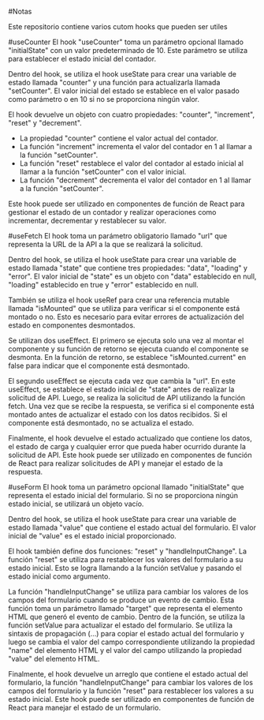 #Notas

Este repositorio contiene varios cutom hooks que pueden ser utiles

#useCounter
El hook "useCounter" toma un parámetro opcional llamado "initialState" con un valor predeterminado de 10. Este parámetro se utiliza para establecer el estado inicial del contador.

Dentro del hook, se utiliza el hook useState para crear una variable de estado llamada "counter" y una función para actualizarla llamada "setCounter". El valor inicial del estado se establece en el valor pasado como parámetro o en 10 si no se proporciona ningún valor.

El hook devuelve un objeto con cuatro propiedades: "counter", "increment", "reset" y "decrement". 

- La propiedad "counter" contiene el valor actual del contador.
- La función "increment" incrementa el valor del contador en 1 al llamar a la función "setCounter".
- La función "reset" restablece el valor del contador al estado inicial al llamar a la función "setCounter" con el valor inicial.
- La función "decrement" decrementa el valor del contador en 1 al llamar a la función "setCounter".

Este hook puede ser utilizado en componentes de función de React para gestionar el estado de un contador y realizar operaciones como incrementar, decrementar y restablecer su valor.

#useFetch
El hook toma un parámetro obligatorio llamado "url" que representa la URL de la API a la que se realizará la solicitud.

Dentro del hook, se utiliza el hook useState para crear una variable de estado llamada "state" que contiene tres propiedades: "data", "loading" y "error". El valor inicial de "state" es un objeto con "data" establecido en null, "loading" establecido en true y "error" establecido en null.

También se utiliza el hook useRef para crear una referencia mutable llamada "isMounted" que se utiliza para verificar si el componente está montado o no. Esto es necesario para evitar errores de actualización del estado en componentes desmontados.

Se utilizan dos useEffect. El primero se ejecuta solo una vez al montar el componente y su función de retorno se ejecuta cuando el componente se desmonta. En la función de retorno, se establece "isMounted.current" en false para indicar que el componente está desmontado.

El segundo useEffect se ejecuta cada vez que cambia la "url". En este useEffect, se establece el estado inicial de "state" antes de realizar la solicitud de API. Luego, se realiza la solicitud de API utilizando la función fetch. Una vez que se recibe la respuesta, se verifica si el componente está montado antes de actualizar el estado con los datos recibidos. Si el componente está desmontado, no se actualiza el estado.

Finalmente, el hook devuelve el estado actualizado que contiene los datos, el estado de carga y cualquier error que pueda haber ocurrido durante la solicitud de API. Este hook puede ser utilizado en componentes de función de React para realizar solicitudes de API y manejar el estado de la respuesta.

#useForm
El hook toma un parámetro opcional llamado "initialState" que representa el estado inicial del formulario. Si no se proporciona ningún estado inicial, se utilizará un objeto vacío.

Dentro del hook, se utiliza el hook useState para crear una variable de estado llamada "value" que contiene el estado actual del formulario. El valor inicial de "value" es el estado inicial proporcionado.

El hook también define dos funciones: "reset" y "handleInputChange". La función "reset" se utiliza para restablecer los valores del formulario a su estado inicial. Esto se logra llamando a la función setValue y pasando el estado inicial como argumento.

La función "handleInputChange" se utiliza para cambiar los valores de los campos del formulario cuando se produce un evento de cambio. Esta función toma un parámetro llamado "target" que representa el elemento HTML que generó el evento de cambio. Dentro de la función, se utiliza la función setValue para actualizar el estado del formulario. Se utiliza la sintaxis de propagación (...) para copiar el estado actual del formulario y luego se cambia el valor del campo correspondiente utilizando la propiedad "name" del elemento HTML y el valor del campo utilizando la propiedad "value" del elemento HTML.

Finalmente, el hook devuelve un arreglo que contiene el estado actual del formulario, la función "handleInputChange" para cambiar los valores de los campos del formulario y la función "reset" para restablecer los valores a su estado inicial. Este hook puede ser utilizado en componentes de función de React para manejar el estado de un formulario.